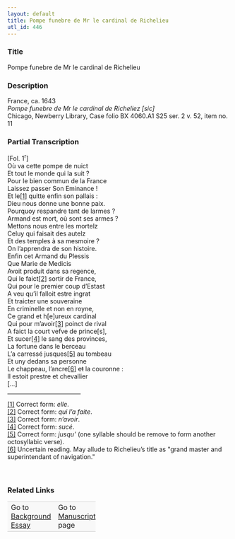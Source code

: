 ```yaml
---  
layout: default  
title: Pompe funebre de Mr le cardinal de Richelieu  
utl_id: 446
---
```


### Title

Pompe funebre de Mr le cardinal de Richelieu

### Description

<p>France, ca. 1643<br /><em>Pompe funebre de Mr le cardinal de Richeliez [sic]  </em><br />
Chicago, Newberry Library, Case folio BX 4060.A1 S25 ser. 2 v. 52, item no. 11</p>



### Partial Transcription

<p>[Fol. 1<sup>r</sup>]<br />
Où va cette pompe de nuict<br />
Et tout le monde qui la suit ?<br />
Pour le bien commun de la France<br />
Laissez passer Son Eminance !<br />
Et le<a href="#_ftn1" name="_ftnref1" title="" id="_ftnref1">[1]</a> quitte enfin son pallais :<br />
Dieu nous donne une bonne paix.<br />
Pourquoy respandre tant de larmes ?<br />
Armand est mort, où sont ses armes ?<br />
Mettons nous entre les mortelz<br />
Celuy qui faisait des autelz<br />
Et des temples à sa mesmoire ?<br />
On l’apprendra de son histoire.<br />
Enfin cet Armand du Plessis<br />
Que Marie de Medicis<br />
Avoit produit dans sa regence,<br />
Qui le faict<a href="#_ftn2" name="_ftnref2" title="" id="_ftnref2">[2]</a> sortir de France,<br />
Qui pour le premier coup d’Estast<br />
A veu qu’il falloit estre ingrat<br />
Et traicter une souveraine<br />
En criminelle et non en royne,<br />
Ce grand et h[e]ureux cardinal<br />
Qui pour m’avoir<a href="#_ftn3" name="_ftnref3" title="" id="_ftnref3">[3]</a> poinct de rival<br />
A faict la court vefve de prince[s],<br />
Et sucer<a href="#_ftn4" name="_ftnref4" title="" id="_ftnref4">[4]</a> le sang des provinces,<br />
La fortune dans le berceau<br />
L’a carressé jusques<a href="#_ftn5" name="_ftnref5" title="" id="_ftnref5">[5]</a> au tombeau<br />
Et uny dedans sa personne<br />
Le chappeau, l’ancre<a href="#_ftn6" name="_ftnref6" title="" id="_ftnref6">[6]</a> <s>et</s> la couronne :<br />
Il estoit prestre et chevallier<br />
[…]</p>
<div>
<hr align="left" size="1" width="33%" /><div id="ftn1"><a href="#_ftnref1" name="_ftn1" title="" id="_ftn1">[1]</a> Correct form: <em>elle</em>.</div>
<div id="ftn2"><a href="#_ftnref2" name="_ftn2" title="" id="_ftn2">[2]</a> Correct form: <em>qui l’a faite</em>.</div>
<div id="ftn3"><a href="#_ftnref3" name="_ftn3" title="" id="_ftn3">[3]</a> Correct form: <em>n’avoir</em>.</div>
<div id="ftn4"><a href="#_ftnref4" name="_ftn4" title="" id="_ftn4">[4]</a> Correct form: <em>sucé</em>.</div>
<div id="ftn5"><a href="#_ftnref5" name="_ftn5" title="" id="_ftn5">[5]</a> Correct form: <em>jusqu’ </em>(one syllable should be remove to form another octosyllabic verse).</div>
<div id="ftn6"><a href="#_ftnref6" name="_ftn6" title="" id="_ftn6">[6]</a> Uncertain reading. May allude to Richelieu’s title as "grand master and superintendant of navigation."</div>
<div> </div>
<div> </div>
</div>


### Related Links

<table border="0.5" cellpadding="1" cellspacing="1" style="width: 200px; background-color:#F8F8F8;">
    <tbody style="border-color:#ccc">
        <tr style="border-color:#ccc">
            <td>Go to <a href="https://french.newberry.t-pen.org/essay/446" target="_blank">Background Essay</a></td>
            <td>Go to <a href="https://french.newberry.t-pen.org/www/record.html?id=446" target="_blank">Manuscript</a> page</td>
        </tr>
    </tbody>
</table>
